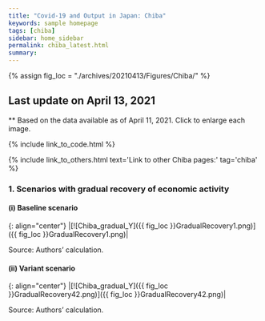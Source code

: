 ```yaml
---
title: "Covid-19 and Output in Japan: Chiba"
keywords: sample homepage
tags: [chiba]
sidebar: home_sidebar
permalink: chiba_latest.html
summary:
---
```


{% assign fig_loc = "./archives/20210413/Figures/Chiba/" %}

## Last update on April 13, 2021
** Based on the data available as of April 11, 2021. Click to enlarge each image.

{% include link_to_code.html %}

{% include link_to_others.html text='Link to other Chiba pages:' tag='chiba' %}

### 1. Scenarios with gradual recovery of economic activity

#### (i) Baseline scenario

{: align="center"}
|[![Chiba_gradual_Y]({{ fig_loc }}GradualRecovery1.png)]({{ fig_loc }}GradualRecovery1.png)|

Source: Authors’ calculation.

<!-- #### (ii) Alternative scenario

{: align="center"}
|[![Chiba_gradual_Y]({{ fig_loc }}GradualRecovery3.png)]({{ fig_loc }}GradualRecovery3.png)|

Source: Authors’ calculation.

#### (iii) Variant scenario (A)

{: align="center"}
|[![Chiba_gradual_Y]({{ fig_loc }}GradualRecovery41.png)]({{ fig_loc }}GradualRecovery41.png)|

Source: Authors’ calculation. -->

#### (ii) Variant scenario

{: align="center"}
|[![Chiba_gradual_Y]({{ fig_loc }}GradualRecovery42.png)]({{ fig_loc }}GradualRecovery42.png)|

Source: Authors’ calculation.
